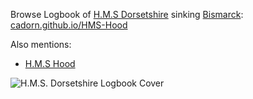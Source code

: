 
Browse Logbook of [H.M.S Dorsetshire](http://en.wikipedia.org/wiki/HMS_Dorsetshire_%2840%29) sinking [Bismarck](http://en.wikipedia.org/wiki/German_battleship_Bismarck): [cadorn.github.io/HMS-Hood](https://cadorn.github.io/HMS-Hood/)

Also mentions:

  * [H.M.S Hood](http://en.wikipedia.org/wiki/HMS_Hood_%2851%29)

![H.M.S. Dorsetshire Logbook Cover](https://cadorn.github.io/HMS-Dorsetshire-sinking-Bismarck/pages/page_01.jpg "H.M.S. Dorsetshire Logbook Cover")
